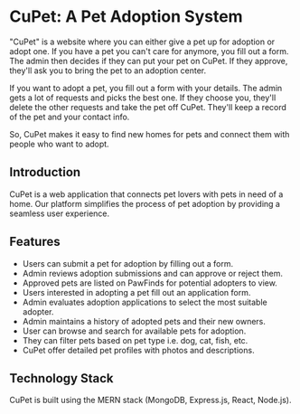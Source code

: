 # CuPet: A Pet Adoption System 
"CuPet" is a website where you can either give a pet up for adoption or adopt one. If you have a pet you can't care for anymore, you fill out a form. The admin then decides if they can put your pet on CuPet. If they approve, they'll ask you to bring the pet to an adoption center.

If you want to adopt a pet, you fill out a form with your details. The admin gets a lot of requests and picks the best one. If they choose you, they'll delete the other requests and take the pet off CuPet. They'll keep a record of the pet and your contact info.

So, CuPet makes it easy to find new homes for pets and connect them with people who want to adopt.


## Introduction
CuPet is a web application that connects pet lovers with pets in need of a home. Our platform simplifies the process of pet adoption by providing a seamless user experience.

## Features
- Users can submit a pet for adoption by filling out a form.
- Admin reviews adoption submissions and can approve or reject them.
- Approved pets are listed on PawFinds for potential adopters to view.
- Users interested in adopting a pet fill out an application form.
- Admin evaluates adoption applications to select the most suitable adopter.
- Admin maintains a history of adopted pets and their new owners.
- User can browse and search for available pets for adoption.
- They can filter pets based on pet type i.e. dog, cat, fish, etc.
- CuPet offer detailed pet profiles with photos and descriptions.

## Technology Stack
CuPet is built using the MERN stack (MongoDB, Express.js, React, Node.js).